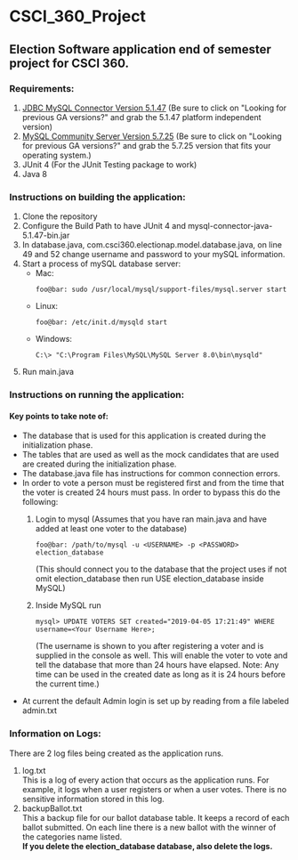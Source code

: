 CSCI_360_Project
======
## Election Software application end of semester project for CSCI 360.

### Requirements:
1. [JDBC MySQL Connector Version 5.1.47](https://dev.mysql.com/downloads/connector/j/ "MySQL :: Download Connector/J")
   (Be sure to click on "Looking for previous GA versions?" and grab the 5.1.47 platform independent version)
2. [MySQL Community Server Version 5.7.25](https://dev.mysql.com/downloads/mysql/ "MySQL :: Download MySQL Community Server")
   (Be sure to click on "Looking for previous GA versions?" and grab the 5.7.25 version that fits your operating system.)
3. JUnit 4 (For the JUnit Testing package to work)
4. Java 8

### Instructions on building the application:
1. Clone the repository
2. Configure the Build Path to have JUnit 4 and mysql-connector-java-5.1.47-bin.jar
2. In database.java, com.csci360.electionap.model.database.java, on line 49 and 52 change username and password to your mySQL information.
3. Start a process of mySQL database server:
   - Mac:
      ```console
      foo@bar: sudo /usr/local/mysql/support-files/mysql.server start
      ```
   - Linux:
     ```console
     foo@bar: /etc/init.d/mysqld start 
     ```
   - Windows:
     ```console
     C:\> "C:\Program Files\MySQL\MySQL Server 8.0\bin\mysqld"
     ```
4. Run main.java

### Instructions on running the application:
   #### Key points to take note of:
   * The database that is used for this application is created during the initialization phase.
   * The tables that are used as well as the mock candidates that are used are created during the initialization phase.
   * The database.java file has instructions for common connection errors.
   * In order to vote a person must be registered first and from the time that the voter is created 24 hours must pass.
      In order to bypass this do the following:
     1. Login to mysql (Assumes that you have ran main.java and have added at least one voter to the database)
            
         ```console
         foo@bar: /path/to/mysql -u <USERNAME> -p <PASSWORD> election_database
         ```
         (This should connect you to the database that the project uses if not omit election_database then run USE election_database inside MySQL)
      2. Inside MySQL run 
         ```MySQL
         mysql> UPDATE VOTERS SET created="2019-04-05 17:21:49" WHERE username=<Your Username Here>;
         ```
         (The username is shown to you after registering a voter and is supplied in the console as well. This will enable the voter to vote and tell the database that more than 24 hours have elapsed. Note: Any time can be used in the created date as long as it is 24 hours before the current time.)
   * At current the default Admin login is set up by reading from a file labeled admin.txt
   
### Information on Logs:
There are 2 log files being created as the application runs.
1. log.txt  
This is a log of every action that occurs as the application runs. For example, it logs when a user registers or when a user votes. There is no sensitive information stored in this log.
2. backupBallot.txt  
This a backup file for our ballot database table. It keeps a record of each ballot submitted. On each line there is a new ballot with the winner of the categories name listed.   
**If you delete the election_database database, also delete the logs.**

